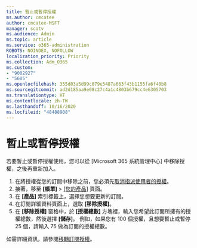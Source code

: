 ```yaml
---
title: 暫止或暫停授權
ms.author: cmcatee
author: cmcatee-MSFT
manager: scotv
ms.audience: Admin
ms.topic: article
ms.service: o365-administration
ROBOTS: NOINDEX, NOFOLLOW
localization_priority: Priority
ms.collection: Adm_O365
ms.custom:
- "9002927"
- "5605"
ms.openlocfilehash: 355d83a5d99c079e5487a663f43b1155fa6f40b8
ms.sourcegitcommit: ad2d185aa9e08c27c4a1c4803b679cc4e6305703
ms.translationtype: HT
ms.contentlocale: zh-TW
ms.lasthandoff: 10/16/2020
ms.locfileid: "48488908"
---
```

# <a name="suspend-or-pause-licenses"></a>暫止或暫停授權

若要暫止或暫停授權使用，您可以從 [Microsoft 365 系統管理中心] 中移除授權，之後再重新加入。

1. 在將授權從您的訂閱中移除之前，您必須先[取消指派使用者的授權](https://docs.microsoft.com/microsoft-365/admin/manage/remove-licenses-from-users)。
2. 接著，移至 **[帳單]**  >  [[您的產品]](https://go.microsoft.com/fwlink/p/?linkid=842054) 頁面。
3. 在 **[產品]** 索引標籤上，選擇您想要更新的訂閱。
4. 在訂閱詳細資料頁面上，選取 **[移除授權]**。
5. 在 **[移除授權]** 窗格中，於 **[授權總數]** 方塊裡，輸入您希望此訂閱所擁有的授權總數，然後選擇 **[儲存]**。 例如，如果您有 100 個授權，且想要暫止或暫停 25 個，請輸入 75 做為訂閱的授權總數。

如需詳細資訊，請參閱[移轉訂閱授權](https://docs.microsoft.com/microsoft-365/commerce/licenses/buy-licenses)。